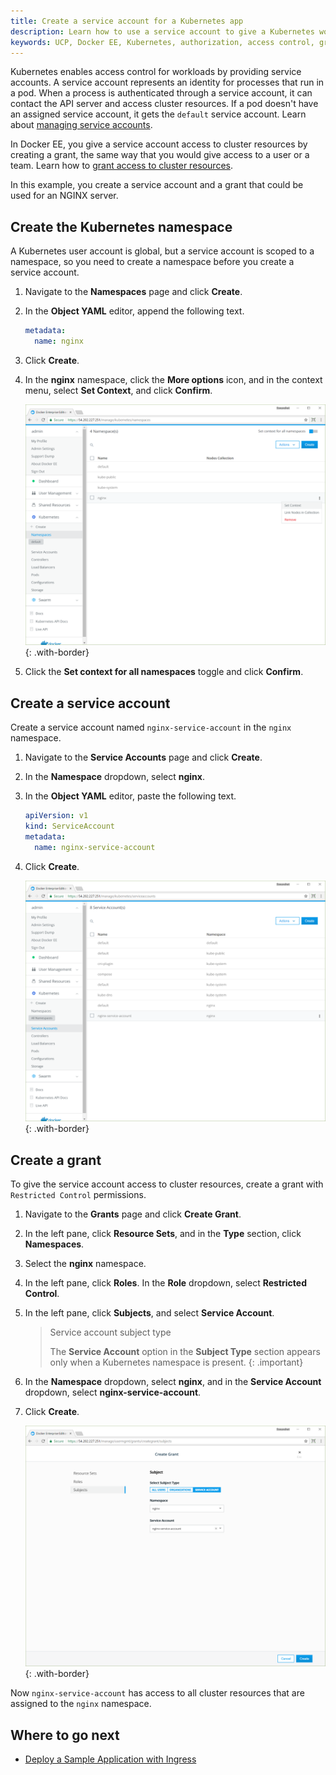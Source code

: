 ```yaml
---
title: Create a service account for a Kubernetes app
description: Learn how to use a service account to give a Kubernetes workload access to cluster resources.
keywords: UCP, Docker EE, Kubernetes, authorization, access control, grant
---
```


Kubernetes enables access control for workloads by providing service accounts.
A service account represents an identity for processes that run in a pod.
When a process is authenticated through a service account, it can contact the
API server and access cluster resources. If a pod doesn't have an assigned
service account, it gets the `default` service account.
Learn about [managing service accounts](https://v1-11.docs.kubernetes.io/docs/admin/service-accounts-admin/).

In Docker EE, you give a service account access to cluster resources by
creating a grant, the same way that you would give access to a user or a team.
Learn how to [grant access to cluster resources](../authorization/index.md).

In this example, you create a service account and a grant that could be used
for an NGINX server.

## Create the Kubernetes namespace

A Kubernetes user account is global, but a service account is scoped to a
namespace, so you need to create a namespace before you create a service
account.

1.  Navigate to the **Namespaces** page and click **Create**.
2.  In the **Object YAML** editor, append the following text.
    ```yaml
    metadata:
      name: nginx
    ```
3.  Click **Create**.
4.  In the **nginx** namespace, click the **More options** icon,
    and in the context menu, select **Set Context**, and click **Confirm**.

    ![](../images/create-service-account-1.png){: .with-border}

5.  Click the **Set context for all namespaces** toggle and click **Confirm**.

## Create a service account

Create a service account named `nginx-service-account` in the `nginx`
namespace.

1.  Navigate to the **Service Accounts** page and click **Create**.
2.  In the **Namespace** dropdown, select **nginx**.
3.  In the **Object YAML** editor, paste the following text.
    ```yaml
    apiVersion: v1
    kind: ServiceAccount
    metadata:
      name: nginx-service-account
    ```
3.  Click **Create**.

    ![](../images/create-service-account-2.png){: .with-border}

## Create a grant

To give the service account access to cluster resources, create a grant with
`Restricted Control` permissions.

1.  Navigate to the **Grants** page and click **Create Grant**.
2.  In the left pane, click **Resource Sets**, and in the **Type** section,
    click **Namespaces**.
3.  Select the **nginx** namespace.
4.  In the left pane, click **Roles**. In the **Role** dropdown, select
    **Restricted Control**.
5.  In the left pane, click **Subjects**, and select **Service Account**.

    > Service account subject type
    >
    > The **Service Account** option in the **Subject Type** section appears only
    > when a Kubernetes namespace is present.
    {: .important}

6.  In the **Namespace** dropdown, select **nginx**, and in the
    **Service Account** dropdown, select **nginx-service-account**.
7.  Click **Create**.

    ![](../images/create-service-account-3.png){: .with-border}

Now `nginx-service-account` has access to all cluster resources that are
assigned to the `nginx` namespace.

## Where to go next

- [Deploy a Sample Application with Ingress](https://docs.docker.com/ee/ucp/kubernetes/cluster-ingress/ingress/)
